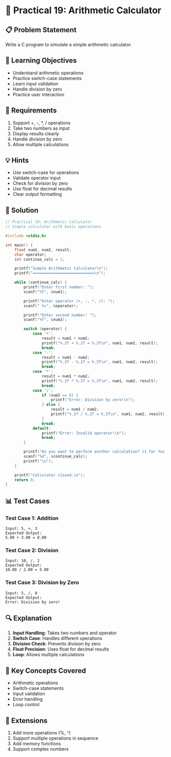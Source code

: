 # 🎯 Practical 19: Arithmetic Calculator

## 📋 Problem Statement

Write a C program to simulate a simple arithmetic calculator.

## 🎯 Learning Objectives

- Understand arithmetic operations
- Practice switch-case statements
- Learn input validation
- Handle division by zero
- Practice user interaction

## 📝 Requirements

1. Support +, -, *, / operations
2. Take two numbers as input
3. Display results clearly
4. Handle division by zero
5. Allow multiple calculations

## 💡 Hints

- Use switch-case for operations
- Validate operator input
- Check for division by zero
- Use float for decimal results
- Clear output formatting

## 🔧 Solution

```c
// Practical 19: Arithmetic Calculator
// Simple calculator with basic operations

#include <stdio.h>

int main() {
    float num1, num2, result;
    char operator;
    int continue_calc = 1;

    printf("Simple Arithmetic Calculator\n");
    printf("===========================\n");

    while (continue_calc) {
        printf("Enter first number: ");
        scanf("%f", &num1);

        printf("Enter operator (+, -, *, /): ");
        scanf(" %c", &operator);

        printf("Enter second number: ");
        scanf("%f", &num2);

        switch (operator) {
            case '+':
                result = num1 + num2;
                printf("%.2f + %.2f = %.2f\n", num1, num2, result);
                break;
            case '-':
                result = num1 - num2;
                printf("%.2f - %.2f = %.2f\n", num1, num2, result);
                break;
            case '*':
                result = num1 * num2;
                printf("%.2f * %.2f = %.2f\n", num1, num2, result);
                break;
            case '/':
                if (num2 == 0) {
                    printf("Error: Division by zero!\n");
                } else {
                    result = num1 / num2;
                    printf("%.2f / %.2f = %.2f\n", num1, num2, result);
                }
                break;
            default:
                printf("Error: Invalid operator!\n");
                break;
        }

        printf("Do you want to perform another calculation? (1 for Yes, 0 for No): ");
        scanf("%d", &continue_calc);
        printf("\n");
    }

    printf("Calculator closed.\n");
    return 0;
}
```

## 📊 Test Cases

### Test Case 1: Addition
```
Input: 5, +, 3
Expected Output:
5.00 + 3.00 = 8.00
```

### Test Case 2: Division
```
Input: 10, /, 2
Expected Output:
10.00 / 2.00 = 5.00
```

### Test Case 3: Division by Zero
```
Input: 5, /, 0
Expected Output:
Error: Division by zero!
```

## 🔍 Explanation

1. **Input Handling**: Takes two numbers and operator
2. **Switch Case**: Handles different operations
3. **Division Check**: Prevents division by zero
4. **Float Precision**: Uses float for decimal results
5. **Loop**: Allows multiple calculations

## 🎯 Key Concepts Covered

- Arithmetic operations
- Switch-case statements
- Input validation
- Error handling
- Loop control

## 🚀 Extensions

1. Add more operations (%, ^)
2. Support multiple operations in sequence
3. Add memory functions
4. Support complex numbers